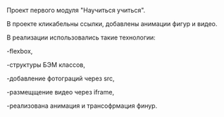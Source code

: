 Проект первого модуля "Научиться учиться".

В проекте кликабельны ссылки, добавлены анимации фигур и видео.

В реализации использовались такие технологии:

-flexbox,

-структуры БЭМ классов,

-добавление фотограций через src,

-размещщение видео через iframe,

-реализована анимация и трансофрмация финур.
